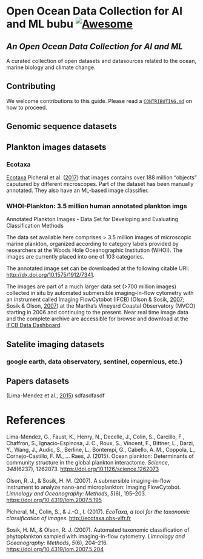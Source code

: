 # Open Ocean Data Collection for AI and ML bubu [![Awesome](https://cdn.rawgit.com/sindresorhus/awesome/d7305f38d29fed78fa85652e3a63e154dd8e8829/media/badge.svg)](https://github.com/Inria-Chile/awesome)

## *An Open Ocean Data Collection for AI and ML*

A curated collection of open datasets and datasources related to the
ocean, marine biology and climate change.

## Contributing

We welcome contributions to this guide. Please read a
[`CONTRIBUTING.md`](https://github.com/Inria-Chile/awesome-ocean-ai-data/blob/main/CONTRIBUTING.md)
on how to proceed.

## Genomic sequence datasets

## Plankton images datasets

### Ecotaxa

[Ecotaxa](https://ecotaxa.obs-vlfr.fr) Picheral et al.
([2017](#ref-ecotaxa)) that images contains over 188 million “objects”
caputured by different microscopes. Part of the dataset has been
manually annotated. They also have an ML-based image classifier.

### WHOI-Plankton: 3.5 million human annotated plankton imgs

Annotated Plankton Images - Data Set for Developing and Evaluating
Classification Methods

The data set available here comprises \> 3.5 million images of
microscopic marine plankton, organized according to category labels
provided by researchers at the Woods Hole Oceanographic Institution
(WHOI). The images are currently placed into one of 103 categories.

The annotated image set can be downloaded at the following citable URI:
<http://dx.doi.org/10.1575/1912/7341>.

The images are part of a much larger data set (\>700 million images)
collected in situ by automated submersible imaging-in-flow cytometry
with an instrument called Imaging FlowCytobot (IFCB) (Olson & Sosik,
[2007](#ref-Olson2007); Sosik & Olson, [2007](#ref-Sosik2007)) at the
Martha’s Vineyard Coastal Observatory (MVCO) starting in 2006 and
continuing to the present. Near real time image data and the complete
archive are accessible for browse and download at the [IFCB Data
Dashboard](http://ifcb-data.whoi.edu/mvco).

## Satelite imaging datasets

### google earth, data observatory, sentinel, copernicus, etc.}

## Papers datasets

(Lima-Mendez et al., [2015](#ref-Lima-Mendez2015-cr)) sdfasdfasdf

# References

<div id="refs" class="references">

<div id="ref-Lima-Mendez2015-cr">

Lima-Mendez, G., Faust, K., Henry, N., Decelle, J., Colin, S., Carcillo,
F., Chaffron, S., Ignacio-Espinosa, J. C., Roux, S., Vincent, F.,
Bittner, L., Darzi, Y., Wang, J., Audic, S., Berline, L., Bontempi, G.,
Cabello, A. M., Coppola, L., Cornejo-Castillo, F. M., … Raes, J. (2015).
Ocean plankton: Determinants of community structure in the global
plankton interactome. *Science*, *348*(6237), 1262073.
<https://doi.org/10.1126/science.1262073>

</div>

<div id="ref-Olson2007">

Olson, R. J., & Sosik, H. M. (2007). A submersible imaging-in-flow
instrument to analyze nano-and microplankton: Imaging FlowCytobot.
*Limnology and Oceanography: Methods*, *5*(6), 195–203.
<https://doi.org/10.4319/lom.2007.5.195>

</div>

<div id="ref-ecotaxa">

Picheral, M., Colin, S., & J.-O., I. (2017). *EcoTaxa, a tool for the
taxonomic classification of images*. <http://ecotaxa.obs-vlfr.fr>

</div>

<div id="ref-Sosik2007">

Sosik, H. M., & Olson, R. J. (2007). Automated taxonomic classification
of phytoplankton sampled with imaging-in-flow cytometry. *Limnology and
Oceanography: Methods*, *5*(6), 204–216.
<https://doi.org/10.4319/lom.2007.5.204>

</div>

</div>
